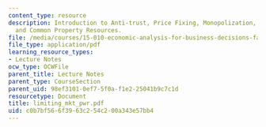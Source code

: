 ```yaml
---
content_type: resource
description: Introduction to Anti-trust, Price Fixing, Monopolization, Other Practices
  and Common Property Resources.
file: /media/courses/15-010-economic-analysis-for-business-decisions-fall-2004/c0b7bf566f3963c254c200a343e57bb4_limiting_mkt_pwr.pdf
file_type: application/pdf
learning_resource_types:
- Lecture Notes
ocw_type: OCWFile
parent_title: Lecture Notes
parent_type: CourseSection
parent_uid: 98ef3101-0ef7-5f0a-f1e2-25041b9c7c1d
resourcetype: Document
title: limiting_mkt_pwr.pdf
uid: c0b7bf56-6f39-63c2-54c2-00a343e57bb4
---
```

